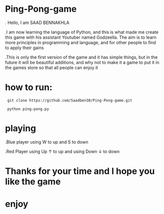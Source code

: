 # Ping-Pong-game
. Hello, I am SAAD BENNAKHLA 

.I am now learning the language of Python, and this is what made me create this game with his assistant Youtuber named Godzeella.
The aim is to learn more principles in programming and language, and for other people to find to apply their gains

.This is only the first version of the game and it has simple things, but in the future it will be beautiful additions, 
and why not to make it a game to put it in the games store so that all people can enjoy it
 
 # how to run:
 
     git clone https://github.com/Saadben30/Ping-Pong-game.git
 
     python ping-pong.py
 # playing 
 
  .Blue player using W to up and S to down 
  
  .Red Player using Up ↑ to up and using Down ↓ to down
 
 # Thanks for your time and I hope you like the game
 
 
 # enjoy

 

        
